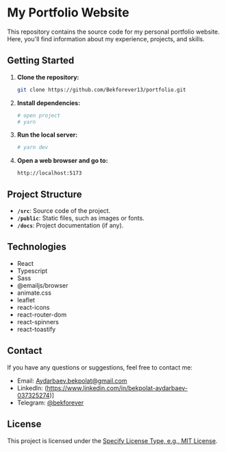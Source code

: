 # My Portfolio Website

This repository contains the source code for my personal portfolio website. Here, you'll find information about my experience, projects, and skills.

## Getting Started

1. **Clone the repository:**

    ```bash
    git clone https://github.com/Bekforever13/portfolio.git
    ```

2. **Install dependencies:**

    ```bash
    # open project
    # yarn
    ```

3. **Run the local server:**

    ```bash
    # yarn dev
    ```

4. **Open a web browser and go to:**

    ```plaintext
    http://localhost:5173
    ```

## Project Structure

- **`/src`**: Source code of the project.
- **`/public`**: Static files, such as images or fonts.
- **`/docs`**: Project documentation (if any).

## Technologies

- React
- Typescript
- Sass
- @emailjs/browser
- animate.css
- leaflet
- react-icons
- react-router-dom
- react-spinners
- react-toastify

## Contact

If you have any questions or suggestions, feel free to contact me:

- Email: Aydarbaev.bekpolat@gmail.com
- LinkedIn: (https://www.linkedin.com/in/bekpolat-aydarbaev-037325274)]
- Telegram: [@bekforever](https://t.me/bekforever)

## License

This project is licensed under the [Specify License Type, e.g., MIT License](LICENSE).
